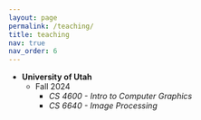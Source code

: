 ```yaml
---
layout: page
permalink: /teaching/
title: teaching
nav: true
nav_order: 6
---
```


* **University of Utah**
  * Fall 2024
    * *CS 4600 - Intro to Computer Graphics* 
    * *CS 6640 - Image Processing*